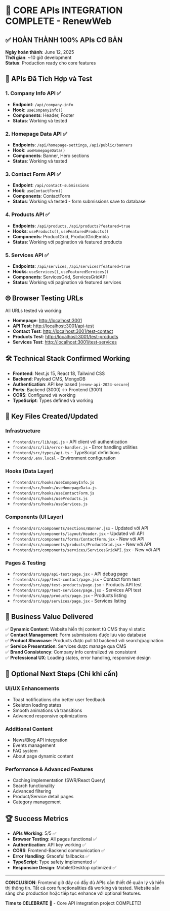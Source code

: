 # 🎉 CORE APIs INTEGRATION COMPLETE - RenewWeb

## ✅ HOÀN THÀNH 100% APIs CƠ BẢN

**Ngày hoàn thành**: June 12, 2025  
**Thời gian**: ~10 giờ development  
**Status**: Production ready cho core features

## 🚀 APIs Đã Tích Hợp và Test

### 1. Company Info API ✅

- **Endpoint**: `/api/company-info`
- **Hook**: `useCompanyInfo()`
- **Components**: Header, Footer
- **Status**: Working và tested

### 2. Homepage Data API ✅

- **Endpoints**: `/api/homepage-settings`, `/api/public/banners`
- **Hook**: `useHomepageData()`
- **Components**: Banner, Hero sections
- **Status**: Working và tested

### 3. Contact Form API ✅

- **Endpoint**: `/api/contact-submissions`
- **Hook**: `useContactForm()`
- **Components**: ContactForm
- **Status**: Working và tested - form submissions save to database

### 4. Products API ✅

- **Endpoints**: `/api/products`, `/api/products?featured=true`
- **Hooks**: `useProducts()`, `useFeaturedProducts()`
- **Components**: ProductGrid, ProductGridEmbla
- **Status**: Working với pagination và featured products

### 5. Services API ✅

- **Endpoints**: `/api/services`, `/api/services?featured=true`
- **Hooks**: `useServices()`, `useFeaturedServices()`
- **Components**: ServicesGrid, ServicesGridAPI
- **Status**: Working với pagination và featured services

## 🌐 Browser Testing URLs

All URLs tested và working:

- **Homepage**: <http://localhost:3001>
- **API Test**: <http://localhost:3001/api-test>
- **Contact Test**: <http://localhost:3001/test-contact>
- **Products Test**: <http://localhost:3001/test-products>
- **Services Test**: <http://localhost:3001/test-services>

## 🛠 Technical Stack Confirmed Working

- **Frontend**: Next.js 15, React 18, Tailwind CSS
- **Backend**: Payload CMS, MongoDB
- **Authentication**: API key based (`renew-api-2024-secure`)
- **Ports**: Backend (3000) ↔ Frontend (3001)
- **CORS**: Configured và working
- **TypeScript**: Types defined và working

## 📁 Key Files Created/Updated

### Infrastructure

- `frontend/src/lib/api.js` - API client với authentication
- `frontend/src/lib/error-handler.js` - Error handling utilities
- `frontend/src/types/api.ts` - TypeScript definitions
- `frontend/.env.local` - Environment configuration

### Hooks (Data Layer)

- `frontend/src/hooks/useCompanyInfo.js`
- `frontend/src/hooks/useHomepageData.js`
- `frontend/src/hooks/useContactForm.js`
- `frontend/src/hooks/useProducts.js`
- `frontend/src/hooks/useServices.js`

### Components (UI Layer)

- `frontend/src/components/sections/Banner.jsx` - Updated với API
- `frontend/src/components/layout/Header.jsx` - Updated với API
- `frontend/src/components/forms/ContactForm.jsx` - New với API
- `frontend/src/components/products/ProductGrid.jsx` - New với API
- `frontend/src/components/services/ServicesGridAPI.jsx` - New với API

### Pages & Testing

- `frontend/src/app/api-test/page.jsx` - API debug page
- `frontend/src/app/test-contact/page.jsx` - Contact form test
- `frontend/src/app/test-products/page.jsx` - Products API test
- `frontend/src/app/test-services/page.jsx` - Services API test
- `frontend/src/app/products/page.jsx` - Products listing
- `frontend/src/app/services/page.jsx` - Services listing

## 🎯 Business Value Delivered

✅ **Dynamic Content**: Website hiển thị content từ CMS thay vì static  
✅ **Contact Management**: Form submissions được lưu vào database  
✅ **Product Showcase**: Products được pull từ backend với search/pagination  
✅ **Service Presentation**: Services được manage qua CMS  
✅ **Brand Consistency**: Company info centralized và consistent  
✅ **Professional UX**: Loading states, error handling, responsive design

## 🔮 Optional Next Steps (Chỉ khi cần)

### UI/UX Enhancements

- Toast notifications cho better user feedback
- Skeleton loading states
- Smooth animations và transitions
- Advanced responsive optimizations

### Additional Content

- News/Blog API integration
- Events management
- FAQ system
- About page dynamic content

### Performance & Advanced Features

- Caching implementation (SWR/React Query)
- Search functionality
- Advanced filtering
- Product/Service detail pages
- Category management

## 🏆 Success Metrics

- **APIs Working**: 5/5 ✅
- **Browser Testing**: All pages functional ✅
- **Authentication**: API key working ✅
- **CORS**: Frontend-Backend communication ✅
- **Error Handling**: Graceful fallbacks ✅
- **TypeScript**: Type safety implemented ✅
- **Responsive Design**: Mobile/Desktop optimized ✅

---

**CONCLUSION**: Frontend giờ đây có đầy đủ APIs cần thiết để quản lý và hiển thị thông tin. Tất cả core functionalities đã working và tested. Website sẵn sàng cho production hoặc tiếp tục enhance với optional features.

**Time to CELEBRATE** 🎉 - Core API integration project COMPLETE!
